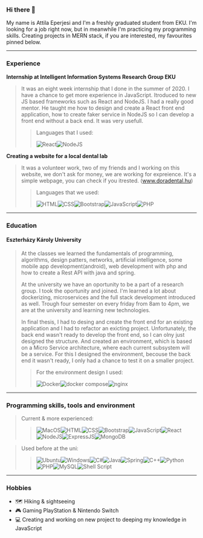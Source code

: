 ### Hi there 👋

My name is Attila Eperjesi and I'm a freshly graduated student from EKU.
I'm looking for a job right now, but in meanwhile I'm practicing my programming skills.
Creating projects in MERN stack, if you are interested, my favourites pinned below.

---

### Experience

**Internship at Intelligent Information Systems Research Group EKU**
> It was an eight week internship that I done in the summer of 2020. I have a chance to get more experience in JavaScript. Itroduced to new JS based frameworks such as React and NodeJS. I had a really good mentor. He taught me how to design and create a React front end application, how to create faker service in NodeJS so I can develop a front end without a back end. It was very usefull.
>> Languages that I used:
>> 
>><img alt="React" src="https://img.shields.io/badge/React-20232A?style=for-the-badge&logo=react&logoColor=61DAFB" /><img alt="NodeJS" src="https://img.shields.io/badge/Node.js-43853D?style=for-the-badge&logo=node.js&logoColor=white" />

**Creating a website for a local dental lab**
> It was a volunteer work, two of my friends and I working on this website, we don't ask for money, we are working for expreience.
It's a simple webpage, you can check if you itrested. (www.doradental.hu)
>> Languages that we used:
>> 
>> <img alt="HTML" src="https://img.shields.io/badge/HTML-239120?style=for-the-badge&logo=html5&logoColor=white" /><img alt="CSS" src="https://img.shields.io/badge/CSS-239120?&style=for-the-badge&logo=css3&logoColor=white" /><img alt="Bootstrap" src="https://img.shields.io/badge/Bootstrap-563D7C?style=for-the-badge&logo=bootstrap&logoColor=white" /><img alt="JavaScript" src="https://img.shields.io/badge/JavaScript-F7DF1E?logo=JavaScript&logoColor=black&style=for-the-badge" /><img alt="PHP" src="https://img.shields.io/badge/PHP-777BB4?logo=PHP&logoColor=white&style=for-the-badge" />

---

### Education

#### Eszterházy Károly University
> At the classes we learned the fundamentals of programming, algorithms, design patters, networks, artificial intelligence, some mobile app development(android), web development with php and how to create a Rest API with java and spring.
> 
> At the university we have an oportunity to be a part of a research group. I took the oportunity and joined. I'm learned a lot about dockerizing, microservices and the full stack development introduced as well. Trough four semester on every friday from 8am to 4pm, we are at the university and learning new technologies.
>
> In final thesis, I had to desing and create the front end for an existing application and I had to refactor an exicting project. Unfortunately, the back end wasn't ready to develop the front end, so I can olny just designed the structure. And created an environment, which is based on a Micro Service architecture, where each current subsystem will be a service. For this I designed the environment, becouse the back end it wasn't ready, I only had a chance to test it on a smaller project. 
>> For the environment design I used: 
>> 
>> <img alt="Docker" src="https://img.shields.io/badge/Docker-0078D6?style=for-the-badge" /><img alt="docker compose" src="https://img.shields.io/badge/docker compose-0078D6?style=for-the-badge" /><img alt="nginx" src="https://img.shields.io/badge/nginx-43853D?style=for-the-badge&logo=node.js&logoColor=white" />

---

### Programming skills, tools and environment
> Current & more experienced:
>><img alt="MacOS" src="https://img.shields.io/badge/MacOS-000000?style=for-the-badge&logo=macos&logoColor=white" /><img alt="HTML" src="https://img.shields.io/badge/HTML-239120?style=for-the-badge&logo=html5&logoColor=white" /><img alt="CSS" src="https://img.shields.io/badge/CSS-239120?&style=for-the-badge&logo=css3&logoColor=white" /><img alt="Bootstrap" src="https://img.shields.io/badge/Bootstrap-563D7C?style=for-the-badge&logo=bootstrap&logoColor=white" /><img alt="JavaScript" src="https://img.shields.io/badge/JavaScript-F7DF1E?logo=JavaScript&logoColor=black&style=for-the-badge" /><img alt="React" src="https://img.shields.io/badge/React-20232A?style=for-the-badge&logo=react&logoColor=61DAFB" /><img alt="NodeJS" src="https://img.shields.io/badge/Node.js-43853D?style=for-the-badge&logo=node.js&logoColor=white" /><img alt="ExpressJS" src="https://img.shields.io/badge/Express.js-404D59?style=for-the-badge" /><img alt="MongoDB" src="https://img.shields.io/badge/MongoDB-4EA94B?style=for-the-badge&logo=mongodb&logoColor=white" />

> Used before at the uni:
>><img alt="Ubuntu" src="https://img.shields.io/badge/Ubuntu-E95420?style=for-the-badge&logo=ubuntu&logoColor=white" /><img alt="Windows" src="https://img.shields.io/badge/Windows-0078D6?style=for-the-badge&logo=windows&logoColor=white" /><img alt="C#" src="https://img.shields.io/badge/C%23-239120?style=for-the-badge&logo=c-sharp&logoColor=white" /><img alt="Java" src="https://img.shields.io/badge/Java-ED8B00?style=for-the-badge&logo=java&logoColor=white" /><img alt="Spring" src="https://img.shields.io/badge/Spring-6DB33F?style=for-the-badge&logo=spring&logoColor=white" /><img alt="C++" src="https://img.shields.io/badge/C%2B%2B-00599C?style=for-the-badge&logo=c%2B%2B&logoColor=white" /><img alt="Python" src="https://img.shields.io/badge/Python-14354C?style=for-the-badge&logo=python&logoColor=white" /><img alt="PHP" src="https://img.shields.io/badge/PHP-777BB4?logo=PHP&logoColor=white&style=for-the-badge" /><img alt="MySQL" src="https://img.shields.io/badge/MySQL-00000F?style=for-the-badge&logo=mysql&logoColor=white" /><img alt="Shell Script" src="https://img.shields.io/badge/Shell_Script-121011?style=for-the-badge&logo=gnu-bash&logoColor=white" />

---

### Hobbies

 - :world_map: Hiking & sightseeing
 - :video_game: Gaming PlayStation & Nintendo Switch
 - :computer: Creating and working on new project to deeping my knowledge in JavaScript
<!--
**eperatis/eperatis** is a ✨ _special_ ✨ repository because its `README.md` (this file) appears on your GitHub profile.

Here are some ideas to get you started:

- 🔭 I’m currently working on ...
- 🌱 I’m currently learning ...
- 👯 I’m looking to collaborate on ...
- 🤔 I’m looking for help with ...
- 💬 Ask me about ...
- 📫 How to reach me: ...
- 😄 Pronouns: ...
- ⚡ Fun fact: ...
-->
